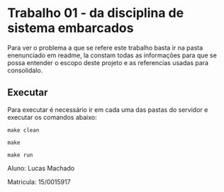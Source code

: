 # Trabalho 01 - da disciplina de sistema embarcados

Para ver o problema a que se refere este trabalho basta ir na pasta enenunciado em readme, la constam todas as informações para que se possa entender o escopo deste projeto e as referencias usadas para consolidalo.

## Executar

Para executar é necessário ir em cada uma das pastas do servidor e executar os comandos abaixo:

```
make clean
```

```
make
```

```
make run
```

Aluno: Lucas Machado
 
Matricula: 15/0015917
